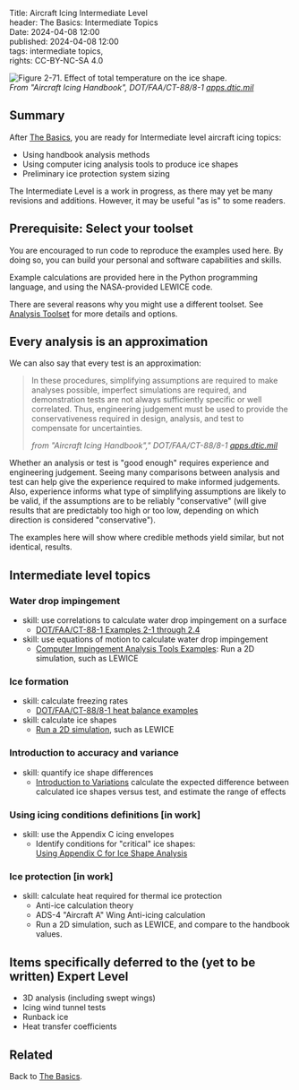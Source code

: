 Title: Aircraft Icing Intermediate Level   
header: The Basics: Intermediate Topics  
Date: 2024-04-08 12:00  
published: 2024-04-08 12:00  
tags: intermediate topics,  
rights: CC-BY-NC-SA 4.0  

![Figure 2-71. Effect of total temperature on the ice shape.](/images/FAA%20Handbook%20volume%201%2FFigure%202-71%20crop.png)  
_From "Aircraft Icing Handbook", DOT/FAA/CT-88/8-1 [apps.dtic.mil](https://apps.dtic.mil/sti/pdfs/ADA238039.pdf)_  
 
## Summary  

After [The Basics]({filename}basics.md), 
you are ready for Intermediate level aircraft icing topics:  

- Using handbook analysis methods  
- Using computer icing analysis tools to produce ice shapes  
- Preliminary ice protection system sizing  

The Intermediate Level is a work in progress, as there may yet be many revisions and additions. 
However, it may be useful "as is" to some readers. 

## Prerequisite: Select your toolset  

You are encouraged to run code to reproduce the examples used here. 
By doing so, you can build your personal and software capabilities and skills.  

Example calculations are provided here in the Python programming language, 
and using the NASA-provided LEWICE code. 

There are several reasons why you might use a different toolset. 
See [Analysis Toolset]({filename}intermediate_toolset.md) for more details and options.  

## Every analysis is an approximation  

We can also say that every test is an approximation:  

> In these procedures, simplifying assumptions are required to
make analyses possible, imperfect simulations are required, and demonstration tests are not always
sufficiently specific or well correlated. Thus, engineering judgement must be used to provide the
conservativeness required in design, analysis, and test to compensate for uncertainties.  
> 
>_from "Aircraft Icing Handbook"," DOT/FAA/CT-88/8-1 [apps.dtic.mil](https://apps.dtic.mil/sti/pdfs/ADA238039.pdf)_  

Whether an analysis or test is "good enough" requires experience and engineering judgement. 
Seeing many comparisons between analysis and test can help give the experience required to make informed judgements. 
Also, experience informs what type of simplifying assumptions are likely to be valid, 
if the assumptions are to be reliably "conservative" 
(will give results that are predictably too high or too low, 
depending on which direction is considered "conservative").  

The examples here will show where credible methods yield similar, 
but not identical, results.  

<a name="intermediate-topics"></a>  
## Intermediate level topics   

### Water drop impingement  

- skill: use correlations to calculate water drop impingement on a surface  
    - [DOT/FAA/CT-88-1 Examples 2-1 through 2.4]({filename}intermediate_water_catch_examples.md)  
- skill: use equations of motion to calculate water drop impingement  
    - [Computer Impingement Analysis Tools Examples]({filename}intermediate_lewice_impingement.md): Run a 2D simulation, such as LEWICE    

### Ice formation  

- skill: calculate freezing rates  
    - [DOT/FAA/CT-88/8-1 heat balance examples]({filename}intermediate_heat_balance_examples.md)  
- skill: calculate ice shapes  
    - [Run a 2D simulation]({filename}intermediate_lewice_freezing.md), such as LEWICE  

### Introduction to accuracy and variance  
 
- skill: quantify ice shape differences  
    - [Introduction to Variations]({filename}intermediate_variance.md) calculate the expected difference between calculated ice shapes versus test,
and estimate the range of effects   

### Using icing conditions definitions [in work]  

- skill: use the Appendix C icing envelopes  
    - Identify conditions for "critical" ice shapes:   
[Using Appendix C for Ice Shape Analysis]({filename}intermediate_using_app_c.md)   

### Ice protection [in work]  
 
- skill: calculate heat required for thermal ice protection  
  <!--
    - [Anti-Ice Heating Calculations Theory]({filename}intermediate_anti_ice_theory.md)  
    - [Anti-Ice Heat Required Calculations]({filename}intermediate_anti_ice_heat_required.md)   
  -->
    - Anti-ice calculation theory  
    - ADS-4 "Aircraft A" Wing Anti-icing calculation  
    - Run a 2D simulation, such as LEWICE, and compare to the handbook values.  

## Items specifically deferred to the (yet to be written) Expert Level  

- 3D analysis (including swept wings)  
- Icing wind tunnel tests  
- Runback ice  
- Heat transfer coefficients  

## Related  

Back to [The Basics]({filename}basics.md).  
